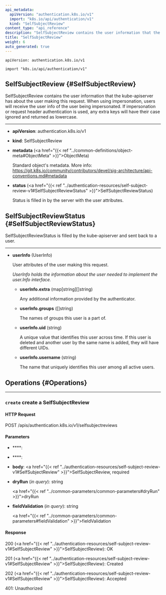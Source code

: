 ```yaml
---
api_metadata:
  apiVersion: "authentication.k8s.io/v1"
  import: "k8s.io/api/authentication/v1"
  kind: "SelfSubjectReview"
content_type: "api_reference"
description: "SelfSubjectReview contains the user information that the kube-apiserver has about the user making this request."
title: "SelfSubjectReview"
weight: 6
auto_generated: true
---
```


<!--
The file is auto-generated from the Go source code of the component using a generic
[generator](https://github.com/kubernetes-sigs/reference-docs/). To learn how
to generate the reference documentation, please read
[Contributing to the reference documentation](/docs/contribute/generate-ref-docs/).
To update the reference content, please follow the 
[Contributing upstream](/docs/contribute/generate-ref-docs/contribute-upstream/)
guide. You can file document formatting bugs against the
[reference-docs](https://github.com/kubernetes-sigs/reference-docs/) project.
-->

`apiVersion: authentication.k8s.io/v1`

`import "k8s.io/api/authentication/v1"`


## SelfSubjectReview {#SelfSubjectReview}

SelfSubjectReview contains the user information that the kube-apiserver has about the user making this request. When using impersonation, users will receive the user info of the user being impersonated.  If impersonation or request header authentication is used, any extra keys will have their case ignored and returned as lowercase.

<hr>

- **apiVersion**: authentication.k8s.io/v1


- **kind**: SelfSubjectReview


- **metadata** (<a href="{{< ref "../common-definitions/object-meta#ObjectMeta" >}}">ObjectMeta</a>)

  Standard object's metadata. More info: https://git.k8s.io/community/contributors/devel/sig-architecture/api-conventions.md#metadata

- **status** (<a href="{{< ref "../authentication-resources/self-subject-review-v1#SelfSubjectReviewStatus" >}}">SelfSubjectReviewStatus</a>)

  Status is filled in by the server with the user attributes.





## SelfSubjectReviewStatus {#SelfSubjectReviewStatus}

SelfSubjectReviewStatus is filled by the kube-apiserver and sent back to a user.

<hr>

- **userInfo** (UserInfo)

  User attributes of the user making this request.

  <a name="UserInfo"></a>
  *UserInfo holds the information about the user needed to implement the user.Info interface.*

  - **userInfo.extra** (map[string][]string)

    Any additional information provided by the authenticator.

  - **userInfo.groups** ([]string)

    The names of groups this user is a part of.

  - **userInfo.uid** (string)

    A unique value that identifies this user across time. If this user is deleted and another user by the same name is added, they will have different UIDs.

  - **userInfo.username** (string)

    The name that uniquely identifies this user among all active users.





## Operations {#Operations}



<hr>






### `create` create a SelfSubjectReview

#### HTTP Request

POST /apis/authentication.k8s.io/v1/selfsubjectreviews

#### Parameters


- ****: 

  


- ****: 

  


- **body**: <a href="{{< ref "../authentication-resources/self-subject-review-v1#SelfSubjectReview" >}}">SelfSubjectReview</a>, required

  


- **dryRun** (*in query*): string

  <a href="{{< ref "../common-parameters/common-parameters#dryRun" >}}">dryRun</a>


- **fieldValidation** (*in query*): string

  <a href="{{< ref "../common-parameters/common-parameters#fieldValidation" >}}">fieldValidation</a>



#### Response


200 (<a href="{{< ref "../authentication-resources/self-subject-review-v1#SelfSubjectReview" >}}">SelfSubjectReview</a>): OK

201 (<a href="{{< ref "../authentication-resources/self-subject-review-v1#SelfSubjectReview" >}}">SelfSubjectReview</a>): Created

202 (<a href="{{< ref "../authentication-resources/self-subject-review-v1#SelfSubjectReview" >}}">SelfSubjectReview</a>): Accepted

401: Unauthorized

